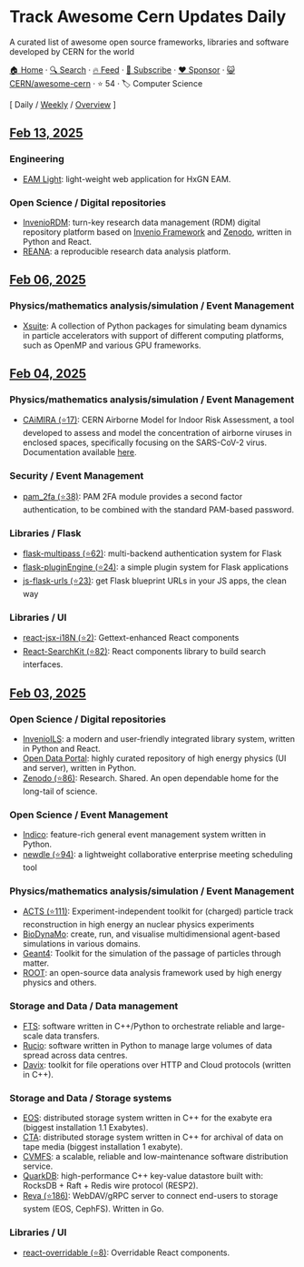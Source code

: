 # Track Awesome Cern Updates Daily

A curated list of awesome open source frameworks, libraries and software developed by CERN for the world

[🏠 Home](/README.md) · [🔍 Search](https://www.trackawesomelist.com/search/) · [🔥 Feed](https://www.trackawesomelist.com/CERN/awesome-cern/rss.xml) · [📮 Subscribe](https://trackawesomelist.us17.list-manage.com/subscribe?u=d2f0117aa829c83a63ec63c2f&id=36a103854c) · [❤️  Sponsor](https://github.com/sponsors/theowenyoung) · [😺 CERN/awesome-cern](https://github.com/CERN/awesome-cern) · ⭐ 54 · 🏷️ Computer Science

[ Daily / [Weekly](/content/CERN/awesome-cern/week/README.md) / [Overview](/content/CERN/awesome-cern/readme/README.md) ]

## [Feb 13, 2025](/content/2025/02/13/README.md)

### Engineering

*   [EAM Light](https://eam-opensource.web.cern.ch/content/eam-light): light-weight web application for HxGN EAM.

### Open Science / Digital repositories

*   [InvenioRDM](https://inveniosoftware.org/products/rdm/): turn-key research data management (RDM) digital repository platform based on [Invenio Framework](https://inveniosoftware.org/products/framework/) and [Zenodo](https://www.zenodo.org/), written in Python and React.
*   [REANA](https://reana.io/): a reproducible research data analysis platform.

## [Feb 06, 2025](/content/2025/02/06/README.md)

### Physics/mathematics analysis/simulation / Event Management

*   [Xsuite](https://xsuite.web.cern.ch): A collection of Python packages for simulating beam dynamics in particle accelerators with support of different computing platforms, such as OpenMP and various GPU frameworks.

## [Feb 04, 2025](/content/2025/02/04/README.md)

### Physics/mathematics analysis/simulation / Event Management

*   [CAiMIRA (⭐17)](https://github.com/CERN/CAiMIRA/): CERN Airborne Model for Indoor Risk Assessment, a tool developed to assess and model the concentration of airborne viruses in enclosed spaces, specifically focusing on the SARS-CoV-2 virus. Documentation available [here](https://caimira.docs.cern.ch/).

### Security / Event Management

*   [pam\_2fa (⭐38)](https://github.com/CERN-CERT/pam_2fa): PAM 2FA module provides a second factor authentication, to be combined with the standard PAM-based password.

### Libraries / Flask

*   [flask-multipass (⭐62)](https://github.com/indico/flask-multipass): multi-backend authentication system for Flask
*   [flask-pluginEngine (⭐24)](https://github.com/indico/flask-pluginengine/): a simple plugin system for Flask applications
*   [js-flask-urls (⭐23)](https://github.com/indico/js-flask-urls): get Flask blueprint URLs in your JS apps, the clean way

### Libraries / UI

*   [react-jsx-i18N (⭐2)](https://github.com/indico/react-jsx-i18n): Gettext-enhanced React components
*   [React-SearchKit (⭐82)](https://github.com/inveniosoftware/react-searchkit): React components library to build search interfaces.

## [Feb 03, 2025](/content/2025/02/03/README.md)

### Open Science / Digital repositories

*   [InvenioILS](https://inveniosoftware.org/products/ils/): a modern and user-friendly integrated library system, written in Python and React.
*   [Open Data Portal](https://github.com/cernopendata): highly curated repository of high energy physics (UI and server), written in Python.
*   [Zenodo (⭐86)](https://github.com/zenodo/zenodo-rdm): Research. Shared. An open dependable home for the long-tail of science.

### Open Science / Event Management

*   [Indico](https://getindico.io): feature-rich general event management system written in Python.
*   [newdle (⭐94)](https://github.com/indico/newdle): a lightweight collaborative enterprise meeting scheduling tool

### Physics/mathematics analysis/simulation / Event Management

*   [ACTS (⭐111)](https://github.com/acts-project/acts): Experiment-independent toolkit for (charged) particle track reconstruction in high energy an nuclear physics experiments
*   [BioDynaMo](https://www.biodynamo.org/home-page): create, run, and visualise multidimensional agent-based simulations in various domains.
*   [Geant4](https://geant4.web.cern.ch/): Toolkit for the simulation of the passage of particles through matter.
*   [ROOT](https://root.cern/): an open-source data analysis framework used by high energy physics and others.

### Storage and Data / Data management

*   [FTS](https://fts.web.cern.ch/fts/): software written in C++/Python to orchestrate reliable and large-scale data transfers.
*   [Rucio](https://rucio.cern.ch): software written in Python to manage large volumes of data spread across data centres.
*   [Davix](https://davix.web.cern.ch/): toolkit for file operations over HTTP and Cloud protocols (written in C++).

### Storage and Data / Storage systems

*   [EOS](https://eos-web.web.cern.ch/eos-web/): distributed storage system written in C++ for the exabyte era (biggest installation 1.1 Exabytes).
*   [CTA](https://eoscta.docs.cern.ch/latest/): distributed storage system written in C++ for archival of data on tape media (biggest installation 1 exabyte).
*   [CVMFS](https://cernvm.cern.ch/filesystem/): a scalable, reliable and low-maintenance software distribution service.
*   [QuarkDB](https://quarkdb.web.cern.ch/quarkdb/docs/master/): high-performance C++ key-value datastore built with: RocksDB + Raft + Redis wire protocol (RESP2).
*   [Reva (⭐186)](https://github.com/cs3org/reva): WebDAV/gRPC server to connect end-users to storage system (EOS, CephFS). Written in Go.

### Libraries / UI

*   [react-overridable (⭐8)](https://github.com/indico/react-overridable): Overridable React components.
